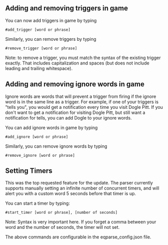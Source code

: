 ## Adding and removing triggers in game

You can now add triggers in game by typing

` #add_trigger [word or phrase] `


Similarly, you can remove triggers by typing

` #remove_trigger [word or phrase] `


Note: to remove a trigger, you must match the syntax of the existing trigger exactly. That includes capitalization and spaces (but does not include leading and trailing whitespace).

## Adding and removing ignore words in game

Ignore words are words that will prevent a trigger from firing if the ignore word is in the same line as a trigger. For example, if one of your triggers is "tells you", you would get a notification every time you visit Dogle Pitt. If you don't want to get a notification for visiting Dogle Pitt, but still want a notification for tells, you can add Dogle to your ignore words.

You can add ignore words in game by typing

` #add_ignore [word or phrase] `


Similarly, you can remove ignore words by typing

` #remove_ignore [word or phrase] `


## Setting Timers

This was the top requested feature for the update. The parser currently supports manually setting an infinite number of concurrent timers, and will alert you with a custom word 5 seconds before that timer is up.

You can start a timer by typing:

` #start_timer [word or phrase], [number of seconds] `


Note: Syntax is very important here. If you forget a comma between your word and the number of seconds, the timer will not set.

The above commands are configurable in the eqparse_config.json file. 
